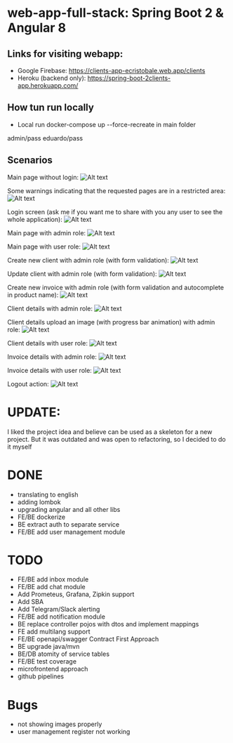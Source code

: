 # web-app-full-stack: Spring Boot 2 & Angular 8
## Links for visiting webapp:
- Google Firebase: https://clients-app-ecristobale.web.app/clients
- Heroku (backend only): https://spring-boot-2clients-app.herokuapp.com/

## How tun run locally
- Local run  docker-compose up --force-recreate in main folder

admin/pass
eduardo/pass

## Scenarios
Main page without login:
![Alt text](web-app-screenshots/main_page.PNG?raw=true "Main Page")

Some warnings indicating that the requested pages are in a restricted area:
![Alt text](web-app-screenshots/area_restrictions_based_on_roles.PNG?raw=true "Main Page")

Login screen (ask me if you want me to share with you any user to see the whole application):
![Alt text](web-app-screenshots/login_page.PNG?raw=true "Login Page")

Main page with admin role:
![Alt text](web-app-screenshots/admin_main_page.PNG?raw=true "Main Page - Admin")

Main page with user role:
![Alt text](web-app-screenshots/user_main_page.PNG?raw=true "Main Page - User")

Create new client with admin role (with form validation):
![Alt text](web-app-screenshots/create_new_user_form_validation.PNG?raw=true "New Client Page - Admin")

Update client with admin role (with form validation):
![Alt text](web-app-screenshots/update_user_form.PNG?raw=true "Update Client Page - Admin")

Create new invoice with admin role (with form validation and autocomplete in product name):
![Alt text](web-app-screenshots/admin_form_new_invoice_validating_fields_autocomplete_product.PNG?raw=true "New Invoice Page - Admin")

Client details with admin role:
![Alt text](web-app-screenshots/admin_client_details.PNG?raw=true "Client Details Page - Admin")

Client details upload an image (with progress bar animation) with admin role:
![Alt text](web-app-screenshots/admin_client_photo_uploaded_with_progress_bar.PNG?raw=true "Client Details Upload An Image Page - Admin")

Client details with user role:
![Alt text](web-app-screenshots/user_client_details.PNG?raw=true "Client Details Page - User")

Invoice details with admin role:
![Alt text](web-app-screenshots/invoice_detail.PNG?raw=true "Invoice Details Page - Admin")

Invoice details with user role:
![Alt text](web-app-screenshots/user_invoice_detail.PNG?raw=true "Invoice Details Page - Admin")

Logout action:
![Alt text](web-app-screenshots/Logout_action.PNG?raw=true "Logout Page")

# UPDATE:
I liked the project idea and believe can be used as a skeleton for a new project.
But it was outdated and was open to refactoring, so I decided to do it myself
# DONE
- translating to english
- adding lombok
- upgrading angular and all other libs
- FE/BE dockerize
- BE extract auth to separate service
- FE/BE add user management module

# TODO
- FE/BE add inbox module
- FE/BE add chat module
- Add Prometeus, Grafana, Zipkin support
- Add SBA
- Add Telegram/Slack alerting
- FE/BE add notification module
- BE replace controller pojos with dtos and implement mappings
- FE add multilang support
- FE/BE openapi/swagger Contract First Approach
- BE upgrade java/mvn
- BE/DB atomity of service tables
- FE/BE test coverage
- microfrontend approach
- github pipelines

# Bugs
- not showing images properly 
- user management register not working
